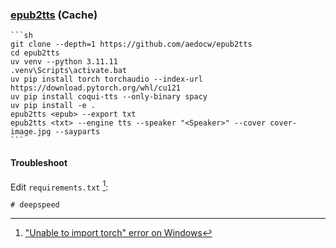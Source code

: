 ### [epub2tts](https://github.com/aedocw/epub2tts) (Cache)

````{tab} From source
```sh
git clone --depth=1 https://github.com/aedocw/epub2tts
cd epub2tts
uv venv --python 3.11.11
.venv\Scripts\activate.bat
uv pip install torch torchaudio --index-url https://download.pytorch.org/whl/cu121
uv pip install coqui-tts --only-binary spacy
uv pip install -e .
epub2tts <epub> --export txt
epub2tts <txt> --engine tts --speaker "<Speaker>" --cover cover-image.jpg --sayparts
```
````

#### Troubleshoot

Edit `requirements.txt` [^1]:

```
# deepspeed
```

[^1]: ["Unable to import torch" error on Windows](https://github.com/aedocw/epub2tts/issues/218)